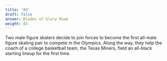 ```yaml
---
title: '83'
draft: false
answer: Blades of Glory Road
weight: 83
---
```

Two male figure skaters decide to join forces to become the first all-male figure skating pair to compete in the Olympics. Along the way, they help the coach of a college basketball team, the Texas Miners, field an all-black starting lineup for the first time.
